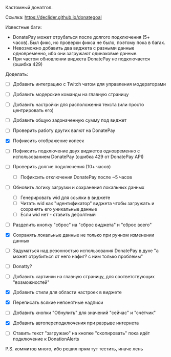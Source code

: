Кастомный донатгол.

Ссылка: https://declider.github.io/donategoal

Известные баги:
- DonatePay может отрубаться после долгого подключения (5+ часов). Был фикс, но проверки фикса не было, поэтому пока в багах.
- Невозможно добавить два виджета с разными данные одновременно, ибо они загружают одинаковые данные.
- При частом обновлении виджета DonatePay не подключается (ошибка 429)

Доделать:
- [ ] Добавить интеграцию с Twitch чатом для управления модераторами
- [ ] Добавить модерские команды на главную страницу
- [ ] Добавить настройки для расположения текста (или просто центрировать его)
- [ ] Добавить общую задоначенную сумму под виджет
- [ ] Проверить работу других валют на DonatePay
- [x] Пофиксить отображение копеек
- [ ] Пофиксить подключение двух виджетов одновременно с использованием DonatePay (ошибка 429 от DonatePay API)
- [ ] Проверить долгие подключения (10+ часов)
  - [ ] Пофиксить отключения DonatePay после ~5 часов
- [ ] Обновить логику загрузки и сохранения локальных данных
  - [ ] Генерировать wid для ссылки в виджете
  - [ ] Читать wid как "идентификатор" виджета чтобы загружать и сохранять его уникальные данные
  - [ ] Если wid нет - ставить дефолтный
- [ ] Разделить кнопку "сброс" на "сброс виджета" и "сброс всего"
- [x] Сохранять локальные данные не только при ручном изменении данных
- [ ] Задуматься над резонностью использования DonatePay в духе "а может отрубиться от него нафиг? с ним только проблемы"
- [ ] Donatty?
- [ ] Добавить картинки на главную страницу, для соответствующих "возможностей"
- [x] Добавить стили для области настроек в виджете
- [x] Переписать всякие непонятные надписи
- [ ] Добавить кнопки "Обнулить" для значений "сейчас" и "счётчик"
- [x] Добавить автопереподключения при разрыве интернета
- [ ] Ставить текст "загружаю" на кнопке "скопировать" пока идёт подключение к DonationAlerts


P.S. коммитов много, ибо решил прям тут тестить, иначе лень
